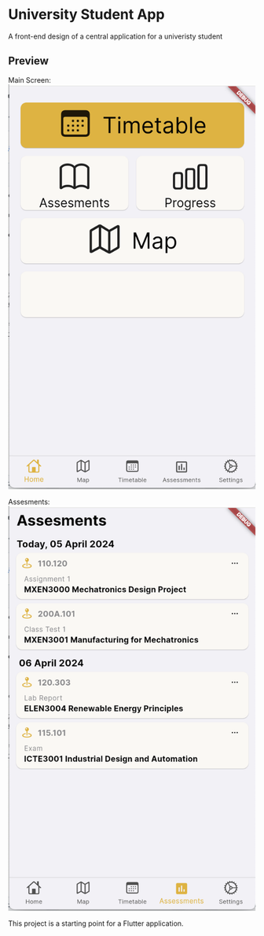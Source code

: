 # University Student App

A front-end design of a central application for a univeristy student 

## Preview
Main Screen:
![alt text](https://github.com/finnmo/university_student_app/blob/main/Picture%203.png?raw=true)

Assesments:
![alt text](https://github.com/finnmo/university_student_app/blob/main/Picture%204.png?raw=true)

This project is a starting point for a Flutter application.

